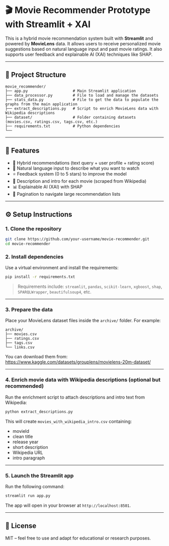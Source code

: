 
# 🎬 Movie Recommender Prototype with Streamlit + XAI

This is a hybrid movie recommendation system built with **Streamlit** and powered by **MovieLens** data. It allows users to receive personalized movie suggestions based on natural language input and past movie ratings. It also supports user feedback and explainable AI (XAI) techniques like SHAP.

---

## 📂 Project Structure

```
movie_recommender/
├── app.py                    # Main Streamlit application
├── data_processor.py         # File to load and manage the datasets
├── stats_data.py             # File to get the data to populate the graphs from the main application
├── extract_descriptions.py   # Script to enrich MovieLens data with Wikipedia descriptions
├── dataset/                  # Folder containing datasets (movies.csv, ratings.csv, tags.csv, etc.)
├── requirements.txt          # Python dependencies
└── 
```

---

## 🚀 Features

- 🎯 Hybrid recommendations (text query + user profile + rating score)
- 💬 Natural language input to describe what you want to watch
- ⭐ Feedback system (0 to 5 stars) to improve the model
- 📖 Description and intro for each movie (scraped from Wikipedia)
- 📊 Explainable AI (XAI) with SHAP
- 📄 Pagination to navigate large recommendation lists

---

## ⚙️ Setup Instructions

### 1. Clone the repository

```bash
git clone https://github.com/your-username/movie-recommender.git
cd movie-recommender
```

### 2. Install dependencies

Use a virtual environment and install the requirements:

```bash
pip install -r requirements.txt
```

> Requirements include: `streamlit`, `pandas`, `scikit-learn`, `xgboost`, `shap`, `SPARQLWrapper`, `beautifulsoup4`, etc.

---

### 3. Prepare the data

Place your MovieLens dataset files inside the `archive/` folder. For example:

```
archive/
├── movies.csv
├── ratings.csv
├── tags.csv
└── links.csv
```

You can download them from: https://www.kaggle.com/datasets/grouplens/movielens-20m-dataset/

---

### 4. Enrich movie data with Wikipedia descriptions (optional but recommended)

Run the enrichment script to attach descriptions and intro text from Wikipedia:

```bash
python extract_descriptions.py
```

This will create `movies_with_wikipedia_intro.csv` containing:
- movieId
- clean title
- release year
- short description
- Wikipedia URL
- intro paragraph

---

### 5. Launch the Streamlit app

Run the following command:

```bash
streamlit run app.py
```

The app will open in your browser at `http://localhost:8501`.

---


## 📄 License

MIT – feel free to use and adapt for educational or research purposes.
